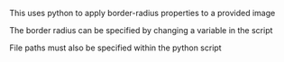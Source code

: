 This uses python to apply border-radius properties to a provided image

The border radius can be specified by changing a variable in the script

File paths must also be specified within the python script